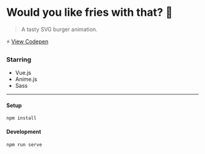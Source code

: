 # Would you like fries with that? 🍔

> A tasty SVG burger animation.

⚡️ [View Codepen](https://codepen.io/tiffachoo/pen/JyWmbR)

### Starring
* Vue.js
* Anime.js
* Sass

---

#### Setup
```
npm install
```

#### Development
```
npm run serve
```